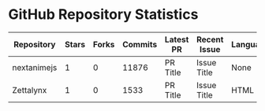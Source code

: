 # GitHub Repository Statistics
| Repository | Stars | Forks | Commits | Latest PR | Recent Issue | Language | Contributions |
|------------|-------|-------|---------|-----------|--------------|----------|---------------|
| nextanimejs | 1 | 0 | 11876 | PR Title | Issue Title | None | 32 |
| Zettalynx | 1 | 0 | 1533 | PR Title | Issue Title | HTML | 58 |
